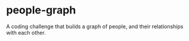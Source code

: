 # people-graph
A coding challenge that builds a graph of people, and their relationships with each other.
